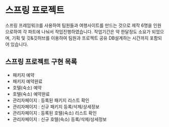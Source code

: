 # 스프링 프로젝트
  스프링 프레임워크를 사용하여 팀원들과 여행사이트를 만드는 것으로 제작
  6명을 인원으로하여 각 파트에 나눠서 작업진행하였습니다.
  작업기간은 약 한달정도 소요가 되었으며,
  기획 및 깃&깃허브를 이용하여 팀원과 프로젝트 공유
  DB설계하는 시간까지 포함되어 있습니다.
  

## 스프링 프로젝트 구현 목록
* 패키지 예약
* 패키지 예약완료
* 호텔(숙소) 예약
* 호텔(숙소) 예약완료
* 관리자페이지 : 등록된 패키지 리스트 확인
* 관리자페이지 : 신규 패키지 등록/삭제/상세정보
* 관리자페이지 : 등록된 호텔(숙소) 리스트 확인
* 관리자페이지 : 신규 호텔(숙소) 등록/삭제/상세정보

  

